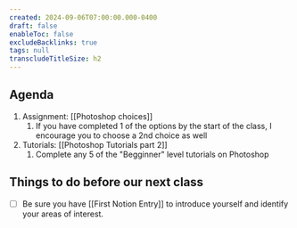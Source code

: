 ```yaml
---
created: 2024-09-06T07:00:00.000-0400
draft: false
enableToc: false
excludeBacklinks: true
tags: null
transcludeTitleSize: h2
---
```


## Agenda
1. Assignment: [[Photoshop choices]]
	1. If you have completed 1 of the options by the start of the class, I encourage you to choose a 2nd choice as well
2. Tutorials: [[Photoshop Tutorials part 2]]
	1. Complete any 5 of the "Begginner" level tutorials on Photoshop
	

## Things to do before our next class
- [ ] Be sure you have [[First Notion Entry]] to introduce yourself and identify your areas of interest.